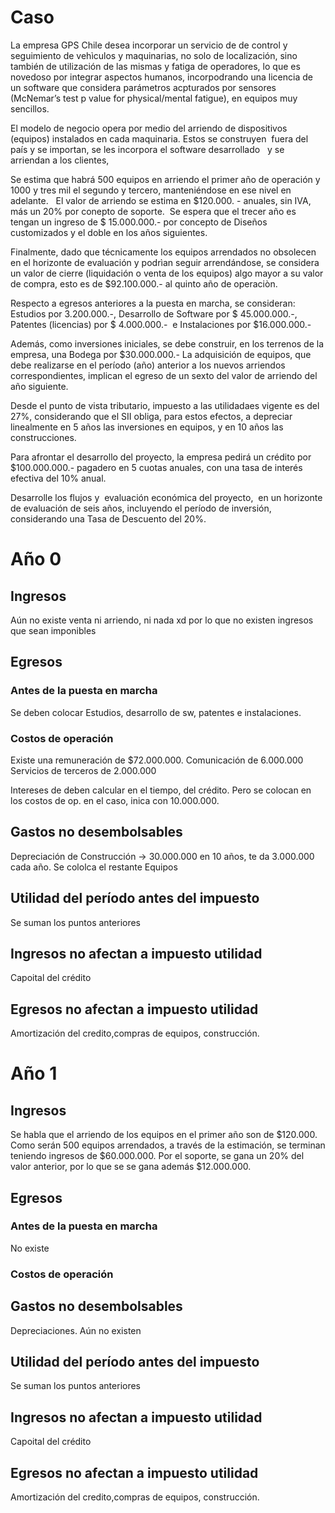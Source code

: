 
# Caso

La empresa GPS Chile desea incorporar un servicio de de control y seguimiento de vehìculos y maquinarias, no solo de localización, sino también de utilización de las mismas y fatiga de operadores, lo que es novedoso por integrar aspectos humanos, incorpodrando una licencia de un software que considera parámetros acpturados por sensores (McNemar’s test p value for physical/mental fatigue), en equipos muy sencillos.  

El modelo de negocio opera por medio del arriendo de dispositivos (equipos) instalados en cada maquinaria. Estos se construyen  fuera del país y se importan, se les incorpora el software desarrollado   y se arriendan a los clientes,

Se estima que habrá 500 equipos en arriendo el primer año de operación y 1000 y tres mil el segundo y tercero, manteniéndose en ese nivel en adelante.   El valor de arriendo se estima en $120.000. - anuales, sin IVA,  más un 20% por conepto de soporte.  Se espera que el trecer año es tengan un ingreso de $ 15.000.000.- por concepto de Diseños customizados y el doble en los años siguientes.

Finalmente, dado que técnicamente los equipos arrendados no obsolecen en el horizonte de evaluación y podrìan seguir arrendándose, se considera un valor de cierre (liquidación o venta de los equipos) algo mayor a su valor de compra, esto es de $92.100.000.- al quinto año de operaciòn.

Respecto a egresos anteriores a la puesta en marcha, se consideran: Estudios por 3.200.000.-, Desarrollo de Software por $ 45.000.000.-, Patentes (licencias) por $ 4.000.000.-  e Instalaciones por $16.000.000.-  

Además, como inversiones iniciales, se debe construir, en los terrenos de la empresa, una Bodega por $30.000.000.- La adquisición de equipos, que debe realizarse en el período (año) anterior a los nuevos arriendos correspondientes, implican el egreso de un sexto del valor de arriendo del año siguiente.

Desde el punto de vista tributario, impuesto a las utilidadaes vigente es del 27%, considerando que el SII obliga, para estos efectos, a depreciar linealmente en 5 años las inversiones en equipos, y en 10 años las construcciones.

Para afrontar el desarrollo del proyecto, la empresa pedirá un crédito por $100.000.000.- pagadero en 5 cuotas anuales, con una tasa de interés efectiva del 10% anual.

Desarrolle los flujos y  evaluación económica del proyecto,  en un horizonte de evaluación de seis años, incluyendo el período de inversión, considerando una Tasa de Descuento del 20%.
# Año 0

## Ingresos
Aún no existe venta ni arriendo, ni nada xd por lo que no existen ingresos que sean imponibles

## Egresos
### Antes de la puesta en marcha
Se deben colocar Estudios, desarrollo de sw, patentes e instalaciones.

### Costos de operación
Existe una remuneración de $72.000.000. 
Comunicación de 6.000.000
Servicios de terceros de 2.000.000

Intereses de deben calcular en el tiempo, del crédito. Pero se colocan en los costos de op.
en el caso, inica con 10.000.000. 

## Gastos no desembolsables
Depreciación de Construcción -> 30.000.000 en 10 años, te da 3.000.000 cada año. Se cololca el restante
Equipos
## Utilidad del período antes del impuesto
Se suman los puntos anteriores

## Ingresos no afectan a impuesto utilidad
Capoital del crédito

## Egresos no afectan a impuesto utilidad
Amortización del credito,compras de equipos, construcción.

# Año 1
## Ingresos
Se habla que el arriendo de los equipos en el primer año son de $120.000. Como serán 500 equipos arrendados, a través de la estimación, se terminan teniendo ingresos de $60.000.000.
Por el soporte, se gana un 20% del valor anterior, por lo que se se gana además $12.000.000.

## Egresos
### Antes de la puesta en marcha
No existe

### Costos de operación


## Gastos no desembolsables
Depreciaciones. Aún no existen

## Utilidad del período antes del impuesto
Se suman los puntos anteriores

## Ingresos no afectan a impuesto utilidad
Capoital del crédito

## Egresos no afectan a impuesto utilidad
Amortización del credito,compras de equipos, construcción.
